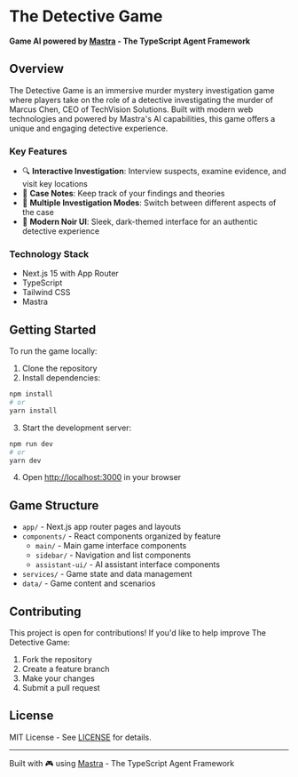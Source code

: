 # The Detective Game

**Game AI powered by [Mastra](https://mastra.ai) - The TypeScript Agent Framework**

## Overview

The Detective Game is an immersive murder mystery investigation game where players take on the role of a detective investigating the murder of Marcus Chen, CEO of TechVision Solutions. Built with modern web technologies and powered by Mastra's AI capabilities, this game offers a unique and engaging detective experience.

### Key Features

- 🔍 **Interactive Investigation**: Interview suspects, examine evidence, and visit key locations
- 📝 **Case Notes**: Keep track of your findings and theories
- 🎯 **Multiple Investigation Modes**: Switch between different aspects of the case
- 🎨 **Modern Noir UI**: Sleek, dark-themed interface for an authentic detective experience

### Technology Stack

- Next.js 15 with App Router
- TypeScript
- Tailwind CSS
- Mastra

## Getting Started

To run the game locally:

1. Clone the repository
2. Install dependencies:
```bash
npm install
# or
yarn install
```

3. Start the development server:
```bash
npm run dev
# or
yarn dev
```

4. Open [http://localhost:3000](http://localhost:3000) in your browser

## Game Structure

- `app/` - Next.js app router pages and layouts
- `components/` - React components organized by feature
  - `main/` - Main game interface components
  - `sidebar/` - Navigation and list components
  - `assistant-ui/` - AI assistant interface components
- `services/` - Game state and data management
- `data/` - Game content and scenarios

## Contributing

This project is open for contributions! If you'd like to help improve The Detective Game:

1. Fork the repository
2. Create a feature branch
3. Make your changes
4. Submit a pull request

## License

MIT License - See [LICENSE](LICENSE) for details.

---

Built with 🎮 using [Mastra](https://mastra.ai) - The TypeScript Agent Framework
